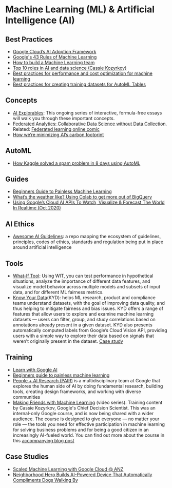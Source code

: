 # Machine Learning (ML) & Artificial Intelligence (AI)

## Best Practices
- [Google Cloud’s AI Adoption Framework](https://services.google.com/fh/files/misc/ai_adoption_framework_whitepaper.pdf)
- [Google's 43 Rules of Machine Learning](https://developers.google.com/machine-learning/guides/rules-of-ml)
- [How to build a Machine Learning team](https://towardsdatascience.com/how-to-hire-a-machine-learning-team-b8055fff57f)
- [Top 10 roles in AI and data science (Cassie Kozyrkov)](https://hackernoon.com/top-10-roles-for-your-data-science-team-e7f05d90d961)
- [Best practices for performance and cost optimization for machine learning](https://cloud.google.com/solutions/machine-learning/best-practices-for-ml-performance-cost)
- [Best practices for creating training datasets for AutoML Tables](https://cloud.google.com/automl-tables/docs/data-best-practices)

## Concepts
- [AI Explorables](https://pair.withgoogle.com/explorables/): This ongoing series of interactive, formula-free essays will walk you through these important concepts.
- [Federated Analytics: Collaborative Data Science without Data Collection](https://ai.googleblog.com/2020/05/federated-analytics-collaborative-data.html). Related: [Federated learning online comic](https://federated.withgoogle.com/)
- [How we’re minimizing AI’s carbon footprint](https://blog.google/technology/ai/minimizing-carbon-footprint/)

## AutoML
- [How Kaggle solved a spam problem in 8 days using AutoML](https://cloud.google.com/blog/products/ai-machine-learning/how-kaggle-solved-a-spam-problem-using-automl)

## Guides
- [Beginners Guide to Painless Machine Learning](https://cloud.google.com/blog/products/ai-machine-learning/beginners-guide-to-painless-machine-learning)
- [What’s the weather like? Using Colab to get more out of BigQuery](https://cloud.google.com/blog/products/data-analytics/whats-the-weather-like-using-colab-to-get-more-out-of-bigquery)
- [Using Google’s Cloud AI APIs To Watch, Visualize & Forecast The World In Realtime (Oct 2020)](https://www.youtube.com/watch?v=0jAcPwKS9wM)

## AI Ethics
- [Awesome AI Guidelines](https://github.com/EthicalML/awesome-artificial-intelligence-guidelines): a repo mapping the ecosystem of guidelines, principles, codes of ethics, standards and regulation being put in place around artificial intelligence

## Tools
- [What-If Tool](https://pair-code.github.io/what-if-tool/): Using WIT, you can test performance in hypothetical situations, analyze the importance of different data features, and visualize model behavior across multiple models and subsets of input data, and for different ML fairness metrics.
- [Know Your Data](https://knowyourdata.withgoogle.com/)(KYD): helps ML research, product and compliance teams understand datasets, with the goal of improving data quality, and thus helping to mitigate fairness and bias issues. KYD offers a range of features that allow users to explore and examine machine learning datasets — users can filter, group, and study correlations based on annotations already present in a given dataset. KYD also presents automatically computed labels from Google’s Cloud Vision API, providing users with a simple way to explore their data based on signals that weren’t originally present in the dataset. [Case study](https://ai.googleblog.com/2021/08/a-dataset-exploration-case-study-with.html)

## Training
- [Learn with Google AI](https://ai.google/education/)
- [Beginners guide to painless machine learning](https://cloud.google.com/blog/products/ai-machine-learning/beginners-guide-to-painless-machine-learning)
- [People + AI Research (PAIR)](https://pair.withgoogle.com/) is a multidisciplinary team at Google that explores the human side of AI by doing fundamental research, building tools, creating design frameworks, and working with diverse communities
- [Making Friends with Machine Learning](https://www.youtube.com/playlist?list=PLRKtJ4IpxJpDxl0NTvNYQWKCYzHNuy2xG) (video series). Training content by Cassie Kozyrkov, Google's Chief Decision Scientist. This was an internal-only Google course, and is now being shared with a wider audience. The course is designed to give everyone — no matter your role — the tools you need for effective participation in machine learning for solving business problems and for being a good citizen in an increasingly AI-fueled world. You can find out more about the course in this [accompanying blog post](https://towardsdatascience.com/making-friends-with-machine-learning-5e28d5205a29)


## Case Studies
- [Scaled Machine Learning with Google Cloud @ ANZ](https://www.linkedin.com/pulse/scaled-machine-learning-google-cloud-anz-leo-mao/)
- [Neighborhood Hero Builds AI-Powered Device That Automatically Compliments Dogs Walking By](https://gizmodo.com/neighborhood-hero-builds-ai-powered-device-that-automat-1846562170)
